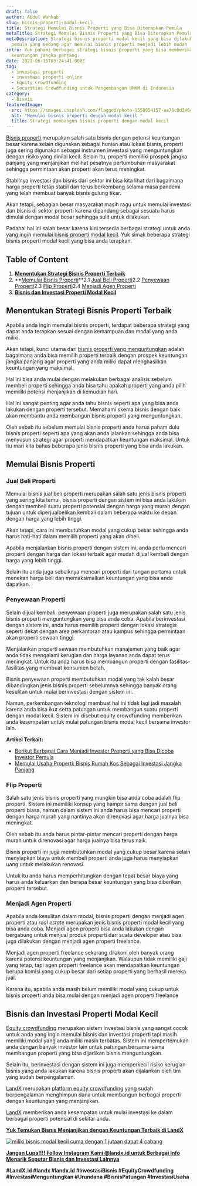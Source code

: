 ```yaml
---
draft: false
author: Abdul Wahhab
slug: bisnis-properti-modal-kecil
title: Strategi Memulai Bisnis Properti yang Bisa Diterapkan Pemula
metaTitle: Strategi Memulai Bisnis Properti yang Bisa Diterapkan Pemula
metaDescription: Strategi bisnis properti modal kecil yang bisa dilakukan oleh
  pemula yang sedang agar memulai bisnis properti menjadi lebih mudah
intro: Yuk pahami berbagai strategi bisnis properti yang bisa memberikan kamu
  keuntungan jangka panjang.
date: 2021-06-15T03:24:41.000Z
tag:
  - investasi properti
  - investasi properti online
  - Equity Crowdfunding
  - Securities Crowdfunding untuk Pengembangan UMKM di Indonesia
category:
  - Bisnis
featuredImage:
  src: https://images.unsplash.com/flagged/photo-1558954157-aa76c0d246c6?ixlib=rb-1.2.1&ixid=MnwxMjA3fDB8MHxwaG90by1wYWdlfHx8fGVufDB8fHx8&auto=format&fit=crop&w=1631&q=80
  alt: "Memulai bisnis properti dengan modal kecil "
  title: Strategi membangun bisnis properti dengan modal kecil
---
```

[Bisnis properti](https://landx.id/) merupakan  salah satu bisnis  dengan potensi keuntungan besar karena selain digunakan sebagai hunian atau lokasi bisnis, properti juga sering digunakan sebagai instrumen investasi yang menguntungkan dengan risiko yang dinilai kecil. Selain itu, properti memiliki prospek jangka panjang yang menjanjikan melihat pesatnya pertumbuhan masyarakat sehingga permintaan akan properti akan terus meningkat.

Stabilnya investasi dan bisnis dari sektor ini bisa kita lihat dari bagaimana harga properti tetap stabil dan terus berkembang selama masa pandemi yang telah membuat banyak bisnis gulung tikar.

Akan tetapi, sebagian besar masyarakat masih ragu untuk memulai investasi dan bisnis di sektor properti karena dipandang sebagai sesuatu harus dimulai dengan modal besar sehingga sulit untuk dilakukan.

Padahal hal ini salah besar karena kini tersedia berbagai strategi untuk anda yang ingin memulai [bisnis properti modal kecil](https://landx.id/). Yuk simak beberapa strategi bisnis properti modal kecil yang bisa anda terapkan.

## Table of Content

1. **[Menentukan Strategi Bisnis Properti Terbaik](#menentukan-strategi-bisnis-properti-terbaik)**
2. **[Memulai Bisnis Properti](#memulai-bisnis-properti)**2.1 [Jual Beli Properti](#jual-beli-properti)2.2 [Penyewaan Properti](#penyewaan-properti)2.3 [Flip Properti](#flip-properti)2.4 [Menjadi Agen Properti](#menjadi-agen-properti)
3. **[Bisnis dan Investasi Properti Modal Kecil](#bisnis-dan-investasi-properti-modal-kecil)**

## Menentukan Strategi Bisnis Properti Terbaik

Apabila anda ingin memulai bisnis properti, terdapat beberapa strategi yang dapat anda terapkan sesuai dengan kemampuan dan modal yang anda miliki.

Akan tetapi, kunci utama dari [bisnis properti yang menguntungkan](https://landx.id/) adalah bagaimana anda bisa memilih properti terbaik dengan prospek keuntungan jangka panjang agar properti yang anda miliki dapat menghasilkan keuntungan yang maksimal.

Hal ini bisa anda mulai dengan melakukan berbagai analisis sebelum membeli properti sehingga anda bisa tahu apakah properti yang anda pilih memiliki potensi menjanjikan di kemudian hari.

Hal ini sangat penting agar anda tahu bisnis seperti apa yang bisa anda lakukan dengan properti tersebut. Memahami skema bisnis dengan baik akan membantu anda membangun bisnis properti yang menguntungkan.

Oleh sebab itu sebelum memulai bisnis properti anda harus paham dulu bisnis properti seperti apa yang akan anda jalankan sehingga anda bisa menyusun strategi agar properti mendapatkan keuntungan maksimal. Untuk itu mari kita bahas beberapa jenis bisnis properti yang bisa anda lakukan.

## Memulai Bisnis Properti

### Jual Beli Properti

Memulai bisnis jual beli properti merupakan salah satu jenis bisnis properti yang sering kita temui, bisnis properti dengan sistem ini bisa anda lakukan dengan membeli suatu properti potensial dengan harga yang murah dengan tujuan untuk diperjualbelikan kembali dalam beberapa waktu ke depan dengan harga yang lebih tinggi.

Akan tetapi, cara ini membutuhkan modal yang cukup besar sehingga anda harus hati-hati dalam memilih properti yang akan dibeli.

Apabila menjalankan bisnis properti dengan sistem ini, anda perlu mencari properti dengan harga dan lokasi terbaik agar mudah dijual kembali dengan harga yang lebih tinggi.

Selain itu anda juga sebaiknya mencari properti dari tangan pertama untuk menekan harga beli dan memaksimalkan keuntungan yang bisa anda dapatkan.

### Penyewaan Properti

Selain dijual kembali, penyewaan properti juga merupakan salah satu jenis bisnis properti menguntungkan yang bisa anda coba. Apabila berinvestasi dengan sistem ini, anda harus memilih properti dengan lokasi strategis seperti dekat dengan area perkantoran atau kampus sehingga permintaan akan properti sewaan tinggi.

Menjalankan properti sewaan membutuhkan manajemen yang baik agar anda tidak mengalami kerugian dan harga layanan anda dapat terus meningkat. Untuk itu anda harus bisa membangun properti dengan fasilitas-fasilitas yang membuat konsumen betah.

Bisnis penyewaan properti membutuhkan modal yang tak kalah besar dibandingkan jenis bisnis properti sebelumnya sehingga banyak orang kesulitan untuk mulai berinvestasi dengan sistem ini.

Namun, perkembangan teknologi membuat hal ini tidak lagi jadi masalah karena anda bisa ikut serta patungan untuk membangun suatu properti dengan modal kecil. Sistem ini disebut equity crowdfunding memberikan anda kesempatan untuk mulai patungan bisnis modal kecil bersama investor lain.

**Artikel Terkait:**

* [Berikut Berbagai Cara Menjadi Investor Properti yang Bisa Dicoba Investor Pemula](https://landx.id/blog/berikut-berbagai-cara-menjadi-investor-properti-yang-bisa-dicoba-investor-pemula/)
* [Memulai Usaha Properti: Bisnis Rumah Kos Sebagai Investasi Jangka Panjang](https://landx.id/blog/memulai-usaha-properti-bisnis-rumah-kos-sebagai-investasi-jangka-panjang/)

### Flip Properti

Salah satu jenis bisnis properti yang mungkin bisa anda coba adalah flip properti. Sistem ini memiliki konsep yang hampir sama dengan jual beli properti biasa, namun dalam sistem ini anda harus bisa mencari properti dengan harga murah yang nantinya akan direnovasi agar harga jualnya bisa meningkat.

Oleh sebab itu anda harus pintar-pintar mencari properti dengan harga murah untuk direnovasi agar harga jualnya bisa terus naik.

Bisnis properti ini juga membutuhkan modal yang cukup besar karena selain menyiapkan biaya untuk membeli properti anda juga harus menyiapkan uang untuk melakukan renovasi.

Untuk itu anda harus memperhitungkan dengan tepat besar biaya yang harus anda keluarkan dan berapa besar keuntungan yang bisa diberikan properti tersebut.

### Menjadi Agen Properti

Apabila anda kesulitan dalam modal, bisnis properti dengan menjadi agen properti atau *real estate* merupakan jenis bisnis properti modal kecil yang bisa anda coba. Menjadi agen properti bisa anda lakukan dengan bergabung untuk menjual produk properti dari suatu developer atau bisa juga dilakukan dengan menjadi agen properti freelance.

Menjadi agen properti freelance sekarang dilakoni oleh banyak orang karena potensi keuntungan yang menjanjikan. Walaupun tidak memiliki gaji yang tetap, tapi agen properti freelance akan mendapatkan keuntungan berupa komisi yang cukup besar dari setiap properti yang berhasil mereka jual.

Karena itu, apabila anda masih belum memiliki modal yang cukup untuk bisnis properti anda bisa mulai dengan menjadi agen properti freelance

## Bisnis dan Investasi Properti Modal Kecil

[Equity crowdfunding](https://landx.id/) merupakan sistem investasi bisnis yang sangat cocok untuk anda yang ingin memulai bisnis dan investasi properti tapi masih memiliki modal yang anda miliki masih terbatas. Sistem ini mempertemukan anda dengan banyak investor lain untuk patungan bersama-sama membangun properti yang bisa dijadikan bisnis menguntungkan.

Selain itu, berinvestasi dengan sistem ini juga memperkecil risiko kerugian bisnis yang anda lakukan karena bisnis properti akan dijalankan oleh tim yang sudah berpengalaman.

[LandX](https://landx.id/) merupakan [platform equity crowdfunding](https://landx.id/) yang sudah berpengalaman menghimpun dana untuk membangun berbagai properti dengan keuntungan yang menjanjikan.

[LandX](https://landx.id/) memberikan anda kesempatan untuk mulai investasi ke dalam berbagai properti potensial di sekitar anda.

**[Yuk Temukan Bisnis Menjanjikan dengan Keuntungan Terbaik di LandX](https://landx.id/project/?utm_source=Blog&utm_medium=organic+keyword&utm_campaign=blog&utm_id=Blog)**

[![miliki bisnis modal kecil cuma dengan 1 jutaan dapat 4 cabang ](https://accountgram-production.sfo2.cdn.digitaloceanspaces.com/landx_ghost/2021/11/jadi-owner-bisnis-hanya-1-jutaan-dengan-cuan-yang-sangat-menjanjikan.png)](https://landx.id/project/?utm_source=Blog&utm_medium=organic+keyword&utm_campaign=blog&utm_id=Blog)

**[Jangan Lupa!!!! Follow Instagram Kami @landx.id untuk Berbagai Info Menarik Seputar Bisnis dan Investasi Lainnya](https://instagram.com/landx.id?utm_medium=copy_link)**

**\#LandX.id    #landx         #landx.id    #InvestasiBisnis    #EquityCrowdfunding    #InvestasiMenguntungkan    #Urundana    #BisnisPatungan    #InvestasiUsaha**